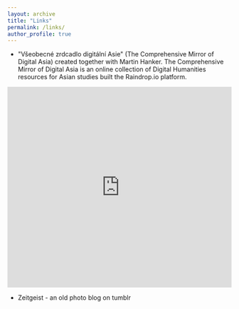 ```yaml
---
layout: archive
title: "Links"
permalink: /links/
author_profile: true
---
```


* "Všeobecné zrdcadlo digitální Asie" (The Comprehensive Mirror of Digital Asia) created together with Martin Hanker. The Comprehensive Mirror of Digital Asia is an online collection of Digital Humanities resources for Asian studies built the Raindrop.io platform. 

<iframe style="border: 0; width: 100%; height: 450px;" allowfullscreen frameborder="0" src="https://raindrop.io/sifonkubik/vseobecne-zrcadlo-digitalni-asie-20921836/embed"></iframe>

* Zeitgeist - an old photo blog on tumblr

<script type='text/javascript' src='https://sifonkubik.tumblr.com/js'></script>

